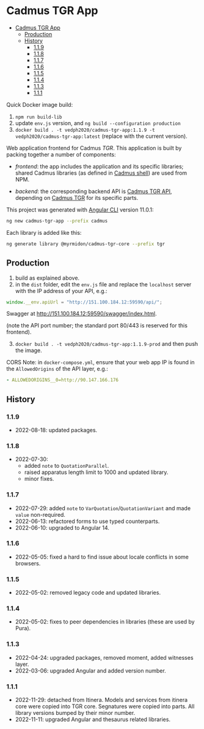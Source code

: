 # Cadmus TGR App

- [Cadmus TGR App](#cadmus-tgr-app)
  - [Production](#production)
  - [History](#history)
    - [1.1.9](#119)
    - [1.1.8](#118)
    - [1.1.7](#117)
    - [1.1.6](#116)
    - [1.1.5](#115)
    - [1.1.4](#114)
    - [1.1.3](#113)
    - [1.1.1](#111)

Quick Docker image build:

1. `npm run build-lib`
2. update `env.js` version, and `ng build --configuration production`
3. `docker build . -t vedph2020/cadmus-tgr-app:1.1.9 -t vedph2020/cadmus-tgr-app:latest` (replace with the current version).

Web application frontend for Cadmus _TGR_. This application is built by packing together a number of components:

- _frontend_: the app includes the application and its specific libraries; shared Cadmus libraries (as defined in [Cadmus shell](https://github.com/vedph/cadmus_shell)) are used from NPM.

- _backend_: the corresponding backend API is [Cadmus TGR API](https://github.com/vedph/cadmus_tgr_api), depending on [Cadmus TGR](https://github.com/vedph/cadmus_tgr) for its specific parts.

This project was generated with [Angular CLI](https://github.com/angular/angular-cli) version 11.0.1:

```bash
ng new cadmus-tgr-app --prefix cadmus
```

Each library is added like this:

```bash
ng generate library @myrmidon/cadmus-tgr-core --prefix tgr
```

## Production

1. build as explained above.
2. in the `dist` folder, edit the `env.js` file and replace the `localhost` server with the IP address of your API, e.g.:

```js
window.__env.apiUrl = "http://151.100.184.12:59590/api/";
```

Swagger at <http://151.100.184.12:59590/swagger/index.html>.

(note the API port number; the standard port 80/443 is reserved for this frontend).

3. `docker build . -t vedph2020/cadmus-tgr-app:1.1.9-prod` and then push the image.

CORS Note: in `docker-compose.yml`, ensure that your web app IP is found in the `AllowedOrigins` of the API layer, e.g.:

```yml
- ALLOWEDORIGINS__0=http://90.147.166.176
```

## History

### 1.1.9

- 2022-08-18: updated packages.

### 1.1.8

- 2022-07-30:
  - added `note` to `QuotationParallel`.
  - raised apparatus length limit to 1000 and updated library.
  - minor fixes.

### 1.1.7

- 2022-07-29: added `note` to `VarQuotation`/`QuotationVariant` and made `value` non-required.
- 2022-06-13: refactored forms to use typed counterparts.
- 2022-06-10: upgraded to Angular 14.

### 1.1.6

- 2022-05-05: fixed a hard to find issue about locale conflicts in some browsers.

### 1.1.5

- 2022-05-02: removed legacy code and updated libraries.

### 1.1.4

- 2022-05-02: fixes to peer dependencies in libraries (these are used by Pura).

### 1.1.3

- 2022-04-24: upgraded packages, removed moment, added witnesses layer.
- 2022-03-06: upgraded Angular and added version number.

### 1.1.1

- 2022-11-29: detached from Itinera. Models and services from itinera core were copied into TGR core. Segnatures were copied into parts. All library versions bumped by their minor number.
- 2022-11-11: upgraded Angular and thesaurus related libraries.
